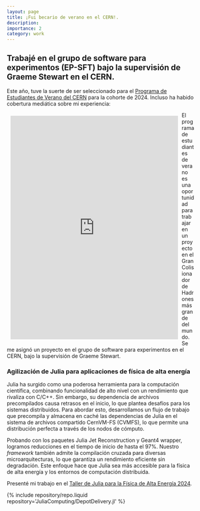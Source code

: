 ```yaml
---
layout: page
title: ¡Fui becario de verano en el CERN!.
description:
importance: 2
category: work
---
```


Trabajé en el grupo de software para experimentos (EP-SFT) bajo la supervisión de Graeme Stewart en el CERN.
---

Este año, tuve la suerte de ser seleccionado para el [Programa de Estudiantes de Verano del CERN](https://home.cern/summer-student-programme) para la cohorte de 2024. Incluso ha habido cobertura mediática sobre mi experiencia:

<div style="float: left; margin: 10px;">
    <iframe src="https://www.linkedin.com/embed/feed/update/urn:li:ugcPost:7233730225589673984?compact=1" 
        height="600" width="450" frameborder="0" allowfullscreen="" title="Embedded post">
    </iframe>
</div>
El programa de estudiantes de verano es una oportunidad para trabajar en un proyecto en el Gran Colisionador de Hadrones más grande del mundo. Se me asignó un proyecto en el grupo de software para experimentos en el CERN, bajo la supervisión de Graeme Stewart.

### Agilización de Julia para aplicaciones de física de alta energía

Julia ha surgido como una poderosa herramienta para la computación científica, combinando funcionalidad de alto nivel con un rendimiento que rivaliza con C/C++. Sin embargo, su dependencia de archivos precompilados causa retrasos en el inicio, lo que plantea desafíos para los sistemas distribuidos. Para abordar esto, desarrollamos un flujo de trabajo que precompila y almacena en caché las dependencias de Julia en el sistema de archivos compartido CernVM-FS (CVMFS), lo que permite una distribución perfecta a través de los nodos de cómputo.

Probando con los paquetes Julia Jet Reconstruction y Geant4 wrapper, logramos reducciones en el tiempo de inicio de hasta el 97%. Nuestro *framework* también admite la compilación cruzada para diversas microarquitecturas, lo que garantiza un rendimiento eficiente sin degradación. Este enfoque hace que Julia sea más accesible para la física de alta energía y los entornos de computación distribuida.

Presenté mi trabajo en el [Taller de Julia para la Física de Alta Energía 2024](https://indico.cern.ch/event/1410341/contributions/6135602/).

<div class="repositories d-flex flex-wrap flex-md-row flex-column justify-content-between align-items-center">
    {% include repository/repo.liquid repository='JuliaComputing/DepotDelivery.jl' %}  

</div>
